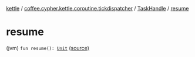 [kettle](../../index.md) / [coffee.cypher.kettle.coroutine.tickdispatcher](../index.md) / [TaskHandle](index.md) / [resume](./resume.md)

# resume

(jvm) `fun resume(): `[`Unit`](https://kotlinlang.org/api/latest/jvm/stdlib/kotlin/-unit/index.html) [(source)](https://github.com/Cypher121/kettle/blob/master/src/main/kotlin/coffee/cypher/kettle/coroutine/tickdispatcher/TaskHandle.kt#L55)
